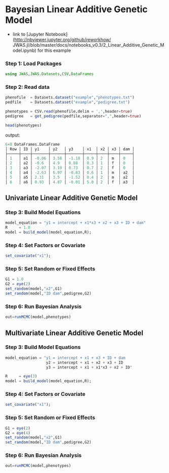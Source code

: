 # Bayesian Linear Additive Genetic Model

* link to [Jupyter Notebook](http://nbviewer.jupyter.org/github/reworkhow/
JWAS.jl/blob/master/docs/notebooks_v0.3/2_Linear_Additive_Genetic_Model.ipynb)
for this example

### Step 1: Load Packages

```julia
using JWAS,JWAS.Datasets,CSV,DataFrames
```

### Step 2: Read data

```julia
phenofile  = Datasets.dataset("example","phenotypes.txt")
pedfile    = Datasets.dataset("example","pedigree.txt")

phenotypes = CSV.read(phenofile,delim = ',',header=true)
pedigree   = get_pedigree(pedfile,separator=",",header=true)

head(phenotypes)
```


output:
```julia
6×8 DataFrames.DataFrame
│ Row │ ID │ y1    │ y2   │ y3    │ x1  │ x2 │ x3 │ dam │
├─────┼────┼───────┼──────┼───────┼─────┼────┼────┼─────┤
│ 1   │ a1 │ -0.06 │ 3.58 │ -1.18 │ 0.9 │ 2  │ m  │ 0   │
│ 2   │ a2 │ -0.6  │ 4.9  │ 0.88  │ 0.3 │ 1  │ f  │ 0   │
│ 3   │ a3 │ -2.07 │ 3.19 │ 0.73  │ 0.7 │ 2  │ f  │ 0   │
│ 4   │ a4 │ -2.63 │ 6.97 │ -0.83 │ 0.6 │ 1  │ m  │ a2  │
│ 5   │ a5 │ 2.31  │ 3.5  │ -1.52 │ 0.4 │ 2  │ m  │ a2  │
│ 6   │ a6 │ 0.93  │ 4.87 │ -0.01 │ 5.0 │ 2  │ f  │ a3  │
```


## Univariate Linear Additive Genetic Model

### Step 3: Build Model Equations

```julia
model_equation = "y1 = intercept + x1*x3 + x2 + x3 + ID + dam"
R     = 1.0
model = build_model(model_equation,R);
```

### Step 4: Set Factors or Covariate
```julia
set_covariate("x1");
```

### Step 5: Set Random or Fixed Effects
```julia
G1 = 1.0
G2 = eye(2)
set_random(model,"x2",G1)
set_random(model,"ID dam",pedigree,G2)
```

### Step 6: Run Bayesian Analysis
```julia
out=runMCMC(model,phenotypes)
```


## Multivariate Linear Additive Genetic Model

### Step 3: Build Model Equations

```julia
model_equation = "y1 = intercept + x1 + x3 + ID + dam
                  y2 = intercept + x1 + x2 + x3 + ID  
                  y3 = intercept + x1 + x1*x3 + x2 + ID"

R     = eye(3)
model = build_model(model_equation,R);
```

### Step 4: Set Factors or Covariate
```julia
set_covariate("x1");
```

### Step 5: Set Random or Fixed Effects
```julia
G1 = eye(2)
G2 = eye(4)
set_random(model,"x2",G1)
set_random(model,"ID dam",pedigree,G2)
```

### Step 6: Run Bayesian Analysis
```julia
out=runMCMC(model,phenotypes)
```
